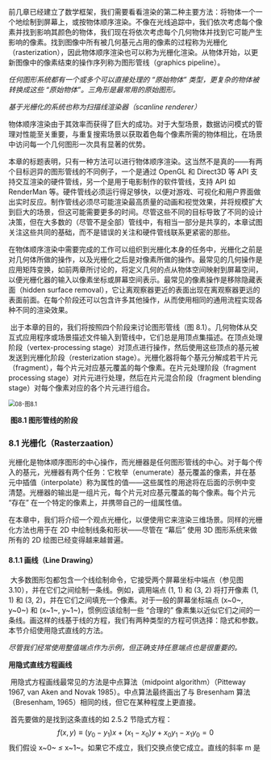 

​		前几章已经建立了数学框架，我们需要看看渲染的第二种主要方法：将物体一个一个地绘制到屏幕上，或按物体顺序渲染。不像在光线追踪中，我们依次考虑每个像素并找到影响其颜色的物体，我们现在将依次考虑每个几何物体并找到它可能产生影响的像素。找到图像中所有被几何基元占用的像素的过程称为光栅化（rasterization），因此物体顺序渲染也可以称为光栅化渲染。从物体开始，以更新图像中的像素结束的操作序列称为图形管线（graphics pipeline）。  

*任何图形系统都有一个或多个可以直接处理的 “原始物体” 类型，更复杂的物体被转换成这些 “原始物体”。三角形是最常用的原始图形。*

*基于光栅化的系统也称为扫描线渲染器（scanline renderer）*

​		物体顺序渲染由于其效率而获得了巨大的成功。对于大型场景，数据访问模式的管理对性能至关重要，与重复搜索场景以获取着色每个像素所需的物体相比，在场景中访问每一个几何图形一次具有显著的优势。

​		本章的标题表明，只有一种方法可以进行物体顺序渲染。这当然不是真的——有两个目标迥异的图形管线的不同例子，一个是通过 OpenGL 和 Direct3D 等 API 支持交互渲染的硬件管线，另一个是用于电影制作的软件管线，支持 API 如 RenderMan 等。硬件管线必须运行得足够快，以便对游戏、可视化和用户界面做出实时反应。制作管线必须尽可能渲染最高质量的动画和视觉效果，并将规模扩大到巨大的场景，但这可能需要更多的时间。尽管这些不同的目标导致了不同的设计决策，但在大多数的（尽管不是全部）管线中，有相当一部分是共享的，本章试图关注这些共同的基础，而不是错误的关注和硬件管线联系更紧密的那些。

​		在物体顺序渲染中需要完成的工作可以组织到光栅化本身的任务中，光栅化之前是对几何体所做的操作，以及光栅化之后是对像素所做的操作。最常见的几何操作是应用矩阵变换，如前两章所讨论的，将定义几何的点从物体空间映射到屏幕空间，以便光栅化器的输入以像素坐标或屏幕空间表示。最常见的像素操作是移除隐藏表面（hidden surface removal），它让离观察器更近的表面出现在离观察器更远的表面前面。在每个阶段还可以包含许多其他操作，从而使用相同的通用流程实现各种不同的渲染效果。

​		出于本章的目的，我们将按照四个阶段来讨论图形管线（图 8.1）。几何物体从交互式应用程序或场景描述文件输入到管线中，它们总是用顶点集描述。在顶点处理阶段（vertex-processing stage）对顶点进行操作，然后使用这些顶点的基元被发送到光栅化阶段（resterization stage）。光栅化器将每个基元分解成若干片元（fragment），每个片元对应基元覆盖的每个像素。在片元处理阶段（fragment processing stage）对片元进行处理，然后在片元混合阶段（fragment blending stage）对每个像素对应的各个片元进行组合。

<img src="Image/08/08-图8.1.png" alt="08-图8.1" style="zoom:80%;" />

​																				**图8.1 图形管线的阶段**

### 8.1 光栅化（Rasterzaation）

​		光栅化是物体顺序图形的中心操作，而光栅器是任何图形管线的中心。对于每个传入的基元，光栅器有两个任务：它枚举（enumerate）基元覆盖的像素，并在基元中插值（interpolate）称为属性的值——这些属性的用途将在后面的示例中变清楚。光栅器的输出是一组片元，每个片元对应基元覆盖的每个像素。每个片元 “存在” 在一个特定的像素上，并携带自己的一组属性值。

​		在本章中，我们将介绍一个观点光栅化，以便使用它来渲染三维场景。同样的光栅化方法也用于在 2D 中绘制线条和形状——尽管在 “幕后” 使用 3D 图形系统来做所有的 2D 绘图已经变得越来越普遍。

#### 8.1.1 画线（Line Drawing）

​		大多数图形包都包含一个线绘制命令，它接受两个屏幕坐标中端点（参见图 3.10），并在它们之间绘制一条线。例如，调用端点 (1, 1) 和 (3, 2) 将打开像素 (1, 1) 和 (3, 2)，并在它们之间填充一个像素。对于一般的屏幕坐标端点 (x~0~, y~0~) 和 (x~1~, y~1~)，惯例应该绘制一些 “合理的” 像素集以近似它们之间的一条线。画这样的线基于线的方程，我们有两种类型的方程可供选择：隐式和参数。本节介绍使用隐式直线的方法。

*尽管我们经常使用整值端点作为示例，但正确支持任意端点也是很重要的。*

**用隐式直线方程画线**

​		用隐式方程画线最常见的方法是中点算法（midpoint algorithm）（Pitteway 1967, van Aken and Novak 1985）。中点算法最终画出了与 Bresenham 算法（Bresenham, 1965）相同的线，但它在某种程度上更直接。

​		首先要做的是找到这条直线的如 2.5.2 节隐式方程：
$$
f(x,y) \equiv{} (y_{0} - y_{1})x + (x_{1} - x_{0})y + x_{0}y_{1} - x_{1}y_{0} = 0
\tag{8.1}
$$
我们假设 x~0~ *≤* x~1~。如果它不成立，我们交换点使它成立。直线的斜率 m 是